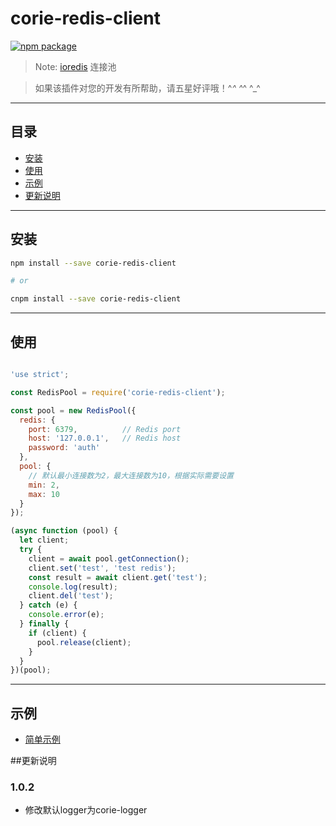 # corie-redis-client

[![npm package](https://nodei.co/npm/corie-redis-client.png?downloads=true&downloadRank=true&stars=true)](https://www.npmjs.com/package/corie-redis-client)

> Note: [ioredis](https://github.com/coopernurse/node-pool) 连接池

> 如果该插件对您的开发有所帮助，请五星好评哦！^_^ ^_^ ^_^

---

## 目录

  - [安装](#安装)
  - [使用](#使用)
  - [示例](#示例)
  - [更新说明](#更新说明)

---

## 安装

```bash
npm install --save corie-redis-client

# or

cnpm install --save corie-redis-client
```

---

## 使用

```javascript

'use strict';

const RedisPool = require('corie-redis-client');

const pool = new RedisPool({
  redis: {
    port: 6379,          // Redis port
    host: '127.0.0.1',   // Redis host
    password: 'auth'
  },
  pool: {
    // 默认最小连接数为2，最大连接数为10，根据实际需要设置
    min: 2,
    max: 10
  }
});

(async function (pool) {
  let client;
  try {
    client = await pool.getConnection();
    client.set('test', 'test redis');
    const result = await client.get('test');
    console.log(result);
    client.del('test');
  } catch (e) {
    console.error(e);
  } finally {
    if (client) {
      pool.release(client);
    }
  }
})(pool);

```

---

## 示例

  - [简单示例](https://github.com/fengxinming/corie-redis-client/tree/master/examples)

##更新说明

### 1.0.2

  - 修改默认logger为corie-logger
